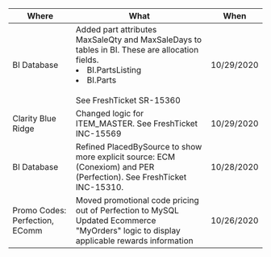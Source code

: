 | Where | What | When |
|---|---|---|
| BI Database |Added part attributes MaxSaleQty and MaxSaleDays to tables in BI.  These are allocation fields. <li> BI.PartsListing </li> <li> BI.Parts </li> <br> See FreshTicket SR-15360| 10/29/2020 |
| Clarity Blue Ridge | Changed logic for ITEM_MASTER.  See FreshTicket INC-15569 | 10/29/2020|
|BI Database| Refined PlacedBySource to show more explicit source: ECM (Conexiom) and PER (Perfection). See FreshTicket INC-15310. |10/28/2020|
|Promo Codes: Perfection, EComm | Moved promotional code pricing out of Perfection to MySQL <br> Updated Ecommerce "MyOrders" logic to display applicable rewards information |10/26/2020|